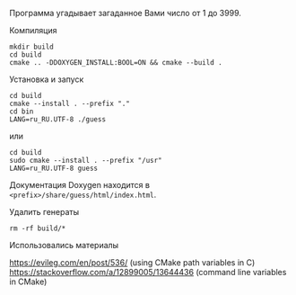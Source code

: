 Программа угадывает загаданное Вами число от 1 до 3999.

Компиляция

```
mkdir build
cd build
cmake .. -DDOXYGEN_INSTALL:BOOL=ON && cmake --build .
```

Установка и запуск

```
cd build
cmake --install . --prefix "."
cd bin
LANG=ru_RU.UTF-8 ./guess
```
или
```
cd build
sudo cmake --install . --prefix "/usr"
LANG=ru_RU.UTF-8 guess
```

Документация Doxygen находится в `<prefix>/share/guess/html/index.html`.

Удалить генераты

```
rm -rf build/*
```

Использовались материалы

https://evileg.com/en/post/536/ (using CMake path variables in C)
https://stackoverflow.com/a/12899005/13644436 (command line variables in CMake)